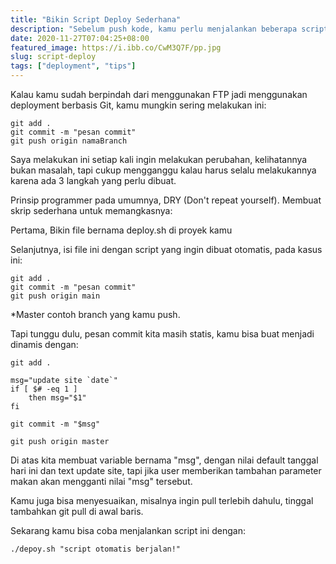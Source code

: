 ```yaml
---
title: "Bikin Script Deploy Sederhana"
description: "Sebelum push kode, kamu perlu menjalankan beberapa script? seperti git pull, lalu git add, git commit, bla bla bla.. coba kita bikin otomatis yuk"
date: 2020-11-27T07:04:25+08:00
featured_image: https://i.ibb.co/CwM3Q7F/pp.jpg
slug: script-deploy
tags: ["deployment", "tips"]
---
```


Kalau kamu sudah berpindah dari menggunakan FTP jadi menggunakan deployment berbasis Git, kamu mungkin sering melakukan ini:
```
git add .
git commit -m "pesan commit"
git push origin namaBranch
```
Saya melakukan ini setiap kali ingin melakukan perubahan, kelihatannya bukan masalah, tapi cukup mengganggu kalau harus selalu melakukannya karena ada 3 langkah yang perlu dibuat.

Prinsip programmer pada umumnya, DRY (Don't repeat yourself). Membuat skrip sederhana untuk memangkasnya:

Pertama, Bikin file bernama deploy.sh di proyek kamu

Selanjutnya, isi file ini dengan script yang ingin dibuat otomatis, pada kasus ini:

```
git add .
git commit -m "pesan commit"
git push origin main
```
    
*Master contoh branch yang kamu push.

Tapi tunggu dulu, pesan commit kita masih statis, kamu bisa buat menjadi dinamis dengan:

```
git add .

msg="update site `date`"
if [ $# -eq 1 ]
    then msg="$1"
fi

git commit -m "$msg"

git push origin master
```
    
Di atas kita membuat variable bernama "msg", dengan nilai default tanggal hari ini dan text update site, tapi jika user memberikan tambahan parameter makan akan mengganti nilai "msg" tersebut.

Kamu juga bisa menyesuaikan, misalnya ingin pull terlebih dahulu, tinggal tambahkan git pull di awal baris.

Sekarang kamu bisa coba menjalankan script ini dengan:

```
./depoy.sh "script otomatis berjalan!"
```
    